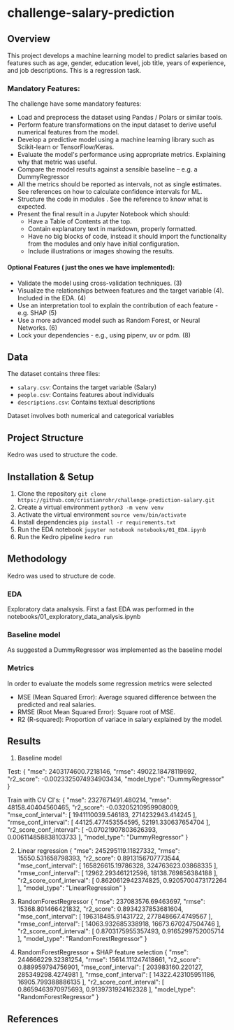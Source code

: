 # challenge-salary-prediction

## Overview

This project develops a machine learning model to predict salaries based on features such as age, gender, education level, job title, years of experience, and job descriptions. This is a regression task.

### Mandatory Features:

The challenge have some mandatory features:
- Load and preprocess the dataset using Pandas / Polars or similar tools.
- Perform feature transformations on the input dataset to derive useful numerical features from the model.
- Develop a predictive model using a machine learning library such as Scikit-learn or TensorFlow/Keras.
- Evaluate the model's performance using appropriate metrics. Explaining why that metric was useful.
- Compare the model results against a sensible baseline – e.g. a DummyRegressor
- All the metrics should be reported as intervals, not as single estimates. See references on how to calculate confidence intervals for ML.
- Structure the code in modules . See the reference to know what is expected.
- Present the final result in a Jupyter Notebook which should:
  - Have a Table of Contents at the top.
  - Contain explanatory text in markdown, properly formatted.
  - Have no big blocks of code, instead it should import the functionality from the modules and only have initial configuration.
  - Include illustrations or images showing the results.

#### Optional Features ( just the ones we have implemented):
- Validate the model using cross-validation techniques. (3)
- Visualize the relationships between features and the target variable (4). Included in the EDA. (4)
- Use an interpretation tool to explain the contribution of each feature - e.g. SHAP (5)
- Use a more advanced model such as Random Forest, or Neural Networks. (6)
- Lock your dependencies - e.g., using pipenv, uv or pdm. (8)


## Data

The dataset contains three files:
- `salary.csv`: Contains the target variable (Salary)
- `people.csv`: Contains features about individuals
- `descriptions.csv`: Contains textual descriptions

Dataset involves both numerical and categorical variables

## Project Structure

Kedro was used to structure the code.

## Installation & Setup

1. Clone the repository
`git clone https://github.com/cristianrohr/challenge-prediction-salary.git`
2. Create a virtual environment
`python3 -m venv venv`
3. Activate the virtual environment
`source venv/bin/activate`
4. Install dependencies
`pip install -r requirements.txt`
5. Run the EDA notebook
`jupyter notebook notebooks/01_EDA.ipynb`
6. Run the Kedro pipeline
`kedro run`

## Methodology

Kedro was used to structure de code.

### EDA

Exploratory data analsysis. First a fast EDA was performed in the notebooks/01_exploratory_data_analysis.ipynb

### Baseline model

As suggested a DummyRegressor was implemented as the baseline model

### Metrics

In order to evaluate the models some regression metrics were selected

 - MSE (Mean Squared Error): Average squared difference between the predicted and real salaries.
 - RMSE (Root Mean Squared Error): Square root of MSE.
 - R2 (R-squared): Proportion of variace in salary explained by the model.

## Results
1. Baseline model 

Test:
{
  "mse": 2403174600.7218146,
  "rmse": 49022.18478119692,
  "r2_score": -0.0023325074934903434,
  "model_type": "DummyRegressor"
}

Train with CV CI's:
{
  "mse": 2327671491.480214,
  "rmse": 48158.40404560465,
  "r2_score": -0.03205210959908009,
  "mse_conf_interval": [
    1941110039.546183,
    2714232943.414245
  ],
  "rmse_conf_interval": [
    44125.477453554595,
    52191.330637654704
  ],
  "r2_score_conf_interval": [
    -0.07021907803626393,
    0.006114858838103733
  ],
  "model_type": "DummyRegressor"
}

2. Linear regression
{
  "mse": 245295119.11827332,
  "rmse": 15550.531658798393,
  "r2_score": 0.8913156707773544,
  "mse_conf_interval": [
    165826615.19786328,
    324763623.03868335
  ],
  "rmse_conf_interval": [
    12962.293461212596,
    18138.769856384188
  ],
  "r2_score_conf_interval": [
    0.8620612942374825,
    0.9205700473172264
  ],
  "model_type": "LinearRegression"
}

3. RandomForestRegressor
{
  "mse": 237083576.69463697,
  "rmse": 15368.801466421832,
  "r2_score": 0.8934237853681604,
  "mse_conf_interval": [
    196318485.91431722,
    277848667.4749567
  ],
  "rmse_conf_interval": [
    14063.932685338918,
    16673.670247504746
  ],
  "r2_score_conf_interval": [
    0.8703175955357493,
    0.9165299752005714
  ],
  "model_type": "RandomForestRegressor"
}

4. RandomForestRegressor + SHAP feature selection
{
  "mse": 244666229.32381254,
  "rmse": 15614.111247418661,
  "r2_score": 0.889959794756901,
  "mse_conf_interval": [
    203983160.220127,
    285349298.4274981
  ],
  "rmse_conf_interval": [
    14322.423105951186,
    16905.799388886135
  ],
  "r2_score_conf_interval": [
    0.8659463970975693,
    0.9139731924162328
  ],
  "model_type": "RandomForestRegressor"
}

## References
